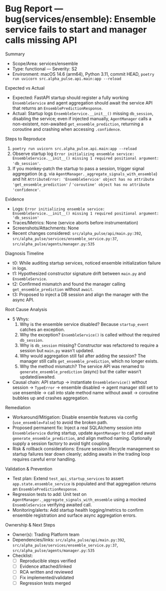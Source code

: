 # Bug Report — bug(services/ensemble): Ensemble service fails to start and manager calls missing API

Summary
- Scope/Area: services/ensemble
- Type: functional — Severity: S2
- Environment: macOS 14.6 (arm64), Python 3.11, commit HEAD, `poetry run uvicorn src.alpha_pulse.api.main:app --reload`

Expected vs Actual
- Expected: FastAPI startup should register a fully working `EnsembleService` and agent aggregation should await the service API that returns an `EnsemblePredictionResponse`.
- Actual: Startup logs `EnsembleService.__init__()` missing `db_session`, disabling the service; even if injected manually, `AgentManager` calls a non-existent, non-awaited `get_ensemble_prediction`, returning a coroutine and crashing when accessing `.confidence`.

Steps to Reproduce
1. `poetry run uvicorn src.alpha_pulse.api.main:app --reload`
2. Observe startup log `Error initializing ensemble service: EnsembleService.__init__() missing 1 required positional argument: 'db_session'`.
3. If you monkey-patch the startup to pass a session, trigger signal aggregation (e.g. via `AgentManager._aggregate_signals_with_ensemble`) and hit `AttributeError: 'EnsembleService' object has no attribute 'get_ensemble_prediction'` / `'coroutine' object has no attribute 'confidence'`.

Evidence
- Logs: `Error initializing ensemble service: EnsembleService.__init__() missing 1 required positional argument: 'db_session'`
- Traces/Metrics: None (service aborts before instrumentation)
- Screenshots/Attachments: None
- Recent changes considered: `src/alpha_pulse/api/main.py:392`, `src/alpha_pulse/services/ensemble_service.py:37`, `src/alpha_pulse/agents/manager.py:535`

Diagnosis Timeline
- t0: While auditing startup services, noticed ensemble initialization failure in logs.
- t1: Hypothesized constructor signature drift between `main.py` and `EnsembleService`.
- t2: Confirmed mismatch and found the manager calling `get_ensemble_prediction` without `await`.
- t3: Proposed to inject a DB session and align the manager with the async API.

Root Cause Analysis
- 5 Whys:
  1. Why is the ensemble service disabled? Because `startup_event` catches an exception.
  2. Why the exception? `EnsembleService()` is called without the required `db_session`.
  3. Why is `db_session` missing? Constructor was refactored to require a session but `main.py` wasn’t updated.
  4. Why would aggregation still fail after adding the session? The manager still calls `get_ensemble_prediction`, which no longer exists.
  5. Why the method mismatch? The service API was renamed to `generate_ensemble_prediction` (async) but the caller wasn’t updated/awaited.
- Causal chain: API startup → instantiate `EnsembleService()` without session → `TypeError` → ensemble disabled → agent manager still set to use ensemble → call into stale method name without await → coroutine bubbles up and crashes aggregation.

Remediation
- Workaround/Mitigation: Disable ensemble features via config (`use_ensemble=False`) to avoid the broken path.
- Proposed permanent fix: Inject a real SQLAlchemy session into `EnsembleService` during startup, update `AgentManager` to call and await `generate_ensemble_prediction`, and align method naming. Optionally supply a session factory to avoid tight coupling.
- Risk & rollback considerations: Ensure session lifecycle management so startup failures tear down cleanly; adding awaits in the trading loop requires careful error handling.

Validation & Prevention
- Test plan: Extend `test_api_startup_services` to assert `app.state.ensemble_service` is populated and that aggregation returns an `EnsemblePredictionResponse`.
- Regression tests to add: Unit test on `AgentManager._aggregate_signals_with_ensemble` using a mocked `EnsembleService` verifying awaited call.
- Monitoring/alerts: Add startup health logging/metrics to confirm ensemble registration and surface async aggregation errors.

Ownership & Next Steps
- Owner(s): Trading Platform team
- Dependencies/links: `src/alpha_pulse/api/main.py:392`, `src/alpha_pulse/services/ensemble_service.py:37`, `src/alpha_pulse/agents/manager.py:535`
- Checklist:
  - [ ] Reproducible steps verified
  - [ ] Evidence attached/linked
  - [ ] RCA written and reviewed
  - [ ] Fix implemented/validated
  - [ ] Regression tests merged

